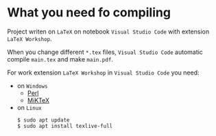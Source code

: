# What you need fo compiling

Project writen on `LaTeX` on notebook `Visual Studio Code` with extension `LaTeX Workshop`.

When you change different `*.tex` files, `Visual Studio Code` automatic compile `main.tex` and make `main.pdf`.

For work extension `LaTeX Workshop` in `Visual Studio Code` you need:

- on `Windows`
    - [Perl](http://strawberryperl.com/)
    - [MiKTeX](https://miktex.org/)
- on `Linux`
    ```
    $ sudo apt update
    $ sudo apt install texlive-full
    ```